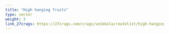 ```yaml
---
title: "High hanging fruits"
type: sector
weight: 3
link_27crags: https://27crags.com/crags/veikkola/routelist/high-hanging-fruits
---
```

